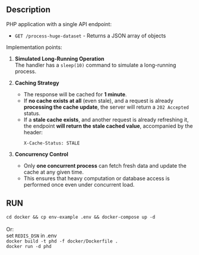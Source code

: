 ## Description

PHP application with a single API endpoint:

- `GET /process-huge-dataset` - Returns a JSON array of objects

Implementation points:

1. **Simulated Long-Running Operation**  
   The handler has a `sleep(10)` command to simulate a long-running process.

2. **Caching Strategy**
    - The response will be cached for **1 minute**.
    - If **no cache exists at all** (even stale), and a request is already **processing the cache update**, the server will return a `202 Accepted` status.
    - If a **stale cache exists**, and another request is already refreshing it, the endpoint **will return the stale cached value**, accompanied by the header:
      ```
      X-Cache-Status: STALE
      ```

3. **Concurrency Control**
    - Only **one concurrent process** can fetch fresh data and update the cache at any given time.
    - This ensures that heavy computation or database access is performed once even under concurrent load.

## RUN
```cd docker && cp env-example .env && docker-compose up -d```<br>
<br>
Or:<br>
set ```REDIS_DSN``` in .env<br>
```docker build -t phd -f docker/Dockerfile .```<br>
```docker run -d phd```
